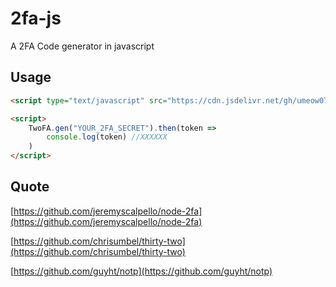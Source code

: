 # 2fa-js

A 2FA Code generator in javascript

## Usage
```html
<script type="text/javascript" src="https://cdn.jsdelivr.net/gh/umeow0716/2fa-js/2fa.js"></script>

<script>
    TwoFA.gen("YOUR_2FA_SECRET").then(token =>
        console.log(token) //XXXXXX
    )
</script>
```

## Quote

[https://github.com/jeremyscalpello/node-2fa](https://github.com/jeremyscalpello/node-2fa)

[https://github.com/chrisumbel/thirty-two](https://github.com/chrisumbel/thirty-two)

[https://github.com/guyht/notp](https://github.com/guyht/notp)

